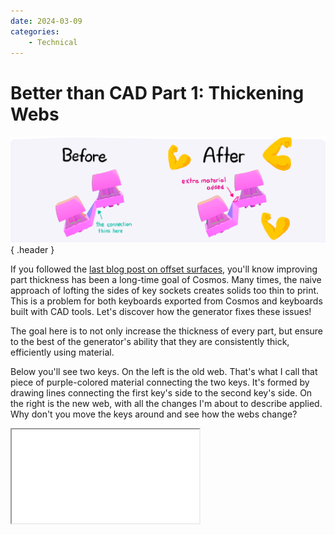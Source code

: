 ```yaml
---
date: 2024-03-09
categories:
    - Technical
---
```


# Better than CAD Part 1: Thickening Webs

![Comparison of old and new webs](../../assets/webthickness.png){ .header }

If you followed the [last blog post on offset surfaces](./offset-surfaces.md), you'll know improving part thickness has been a long-time goal of Cosmos. Many times, the naive approach of lofting the sides of key sockets creates solids too thin to print. This is a problem for both keyboards exported from Cosmos and keyboards built with CAD tools. Let's discover how the generator fixes these issues!

<!-- more -->

The goal here is to not only increase the thickness of every part, but ensure to the best of the generator's ability that they are consistently thick, efficiently using material.

Below you'll see two keys. On the left is the old web. That's what I call that piece of purple-colored material connecting the two keys. It's formed by drawing lines connecting the first key's side to the second key's side. On the right is the new web, with all the changes I'm about to describe applied. Why don't you move the keys around and see how the webs change?

<iframe scrolling="no" style="aspect-ratio: 160 / 50" src="../../embed/thickness" />

In the new web, I've strategically added some extra shapes. The top and bottom surfaces on the key sockets have been extended. This is the new magic that's making the web thicker.

![Added Shapes on the Web](../../assets/thickness-highlight.svg){ width=70% .center}

_I'll pull out my spline toolbox and fix this with some nice curves instead_, I hear you say. _My CAD software can fix this!_ Alright, but how do you ensure your splines never intersect the adjacent keycaps or switches? That the thickness is always consistent? That's the advantage of using these straight lines. Plus, you can always fillet the corners later.

Before diving in, here's a preview of what this post will walk through building. On the left is the original web from a keyboard. You can see the socket clipping through the side of the web. That means the thickness is going negative! On the right is the web automatically generated using these new algorithmic improvements.

![Changes to Web](../../assets/webchanges.png){ width = 400 .center }

## A Tale of Two Lines

The rest of this post is be structured as follows:

1. Figure out how big to make these extra shapes, assuming everything is in 2D.
2. Survive the challenge of thickening the web, but in 3D.

Without further ado, let's get mathin'.

### Math Time

![Labeled Points on the Web](../../assets/webmath.png){ width=300 .center}

Here's a diagram of the sockets from the perspective of socket A. I've fixed the location and orientation of the socket to make the math simpler. The socket on top, positioned at the origin (0,0), is the socket by which this extra triangular shape will be added. This new shape is parameterized by only one variable, $o_t$, that controls by how much the top surface is extended.

I shall find the slopes of the lines describing the top and bottom of the web. If you survived your math classes, you should remember your formulas. This line is going from $(o_t, 0)$ to $(p_{btx}, p_{bty})$:

$$
m = m_{bot} = m_{top} = \frac{p_{bty}}{p_{btx} - o_t}
$$

These slopes are equal because the lines are parallel (which gives constant thickness). The nifty trick that'll become apparent soon is that I'll solve for the top and bottom offsets independently. Notice I'm writing the equation of the slope using the top set of points. This means that only one variable, $o_t$, will show up in the equations. If you turned your screen upside-down, you might notice this problem looks pretty similar, except that all the text is unreadable. All this math therefore also applies to finding the offset on the underside.

I write the equations of both lines:

$$
\begin{align*}
\text{top: } y &= m(x - o_t) = mx - mo_t \\
\text{bottom: } y &= mx - t_a
\end{align*}
$$

To know the thickness, I need to measure the distance between the two parallel lines. What's that distance? [Wikipedia has our back!](https://wikipedia.org/wiki/Distance_between_two_parallel_lines). Because the equation for $t_{desired}$ contains absolute values and square roots, I use $(t_{desired})^2$ to make the math nicer .

$$
(t_{desired})^2 = \frac{(t_a - mo_t)^2}{m^2 + 1}
$$

There you have it! To solve for $o_t$, you plug everything into the equation above and solve. As there are some squared terms, you get a quadratic equation.[^1] The solution is pretty big, so I won't write it out. I figure you're already tired of math. Which is why we're about to do more math, because there's one small issue...

[^1]: A quadratic equation! Multiple solutions!? Imaginary solutions!? It's an unfortunate situation. If there is no real solution, I use the maximum offset (i.e. how big the offset can get before running into adjacent keycaps or switches). If both solutions are negative, I use half the maximum offset. Zero and the maximum offsets are both reasonable offsets in this case, so I choose both by averaging :D Otherwise, I use the smallest nonnegative solution.

### Avoiding the Keycaps and Switches

There's a limit to how thick the web can be made. If it's too big in spots, it might run into the keycaps! Or it may run into the switches! Neither would be great.

To find the maximum offsets on the top surfaces of the web, I extend the line that passes through the $p_{bt}$ (the top point on the second socket) and the keycap's corner.

![Extrapolating the Maximum Top Offset](../../assets/weboffset.png){ width=300 .center}

In reality, finding this $p_{key}$ point is pretty difficult since keys can be oriented skew. Everything looks nicer in 2D :) Instead, I define $p_{key}$ relative to $p_{bt}$ using the switch's compressed height and offsetting some margin in the horizontal direction.

$$
o_{t,max} = p_{btx} - p_{bty} \frac{p_{keyx} - p_{btx}}{p_{keyy} - p_{bty}}
$$

For points on the bottom surface, the maximum offset is found pretty similarly. However, instead of working with keycaps, I instead project the socket's edge line straight. I also set the lower bound for this offset to be $t_{desired} / 2$ because switches typically don't come lose to the edge of the socket. That way, _some_ material always gets added on the bottom if required.

![Extrapolating the Maximum Bottom Offset](../../assets/webswitchoffset.png){ width=300 .center}

There's one more check performed to limit the offset: the wall boundary check. If offsetting moves a nearby wall, the wall can only be moved so much before it runs into the nearby walls. Therefore, I check that the offset does not lead to any wall intersections, and if it does, I decrease the offset until there are no intersections.

![Wall unable to be moved any more](../../assets/webwall.png){ width=360 .center}

### Conclusion

As you play with the demo above, you'll see the effects of the keycap and switch avoidance on the webs. It's a pretty smart algorithm!

I should also note that in all my diagrams, the web thickness matches the sockets thickness. Yet in reality, setting the web thickness to 80% of the socket thickness produces thick enough results but with fewer sharp edges. In expert mode, `webMinThicknessFactor` sets this ratio.

Anyways, that's all find and dandy for a 2D solution---but I've conveniently left out the fact that keyboards are in 3D, keys can be oriented skew to each other, and that the act of adding a line in 2D corresponds to adding a face in 3D. Besides, how do you even determine which sockets are neighbors? What if three keys are laid out in a triangle? Who's neighboring who now, huh?

## All Around Me Are Familiar Faces

In Cosmos, the web is computed as many interconnected triangles. Every vertex of a triangle is associated with some corner of a socket. Therefore, every triangle connects 2-3 distinct sockets.

![Triangles in the Mesh](../../assets/webtriangles.png){ width=320 .center}

Why triangles and not, say, quadrilaterals? Not every web can be subdivided into quadrilaterals. Take, for instance, three keys laid out in a triangle. Such a configuration will require a triangle at its center. A triangle is also the shape with the fewest sides.

### Triangles all the Way Down

In order to compute thicknesses, we'll need a way to examine a cross section of the web and examine it in 2D, just as described above. One logical point to take this cross section would be along the sides of every socket, as pictured below on the left.

![Web Cross Section Choices](../../assets/webcross.png){ width=640 .center}

However, this isn't quite the best. Imagine there are two sockets, positioned skew, such that their corners nearly touch on one side but diverge on the other. In this case, the divergent side should have some thickness added, while the touching side needs no extra material. Because of cases like these, the generator independently considers how much thickness to add for the left and right sides of the socket's edge, as shown above on the right.

Because of the specific way that the web is computed, every side of every socket neighbors a triangle. Two vertices of that triangle belong to this socket, while the third vertex belongs to a different socket. The two cross sections from the side's vertices to this third vertex make good candidates.

![The two candidate cross sections](../../assets/webcross2.png){ width=320 .center}

These candidates don't work as well when two keys are placed side by side. Instead, some other vertices on the neighboring socket would work better. What's required instead is to consider not only the neighboring triangle's vertex, but also vertices on neighboring triangles _of the neighboring triangle_. It's triangles all the way down!

![The vertices of the neighboring triangles and chosen cross sections](../../assets/webcross3.png){ width=320 .center}

In all, there are 3 neighbor points to consider and 7 total pairs. In addition to the 6 permutations of these three points, the assignment of two cross sections to the original point (2 pictures up) counts as an extra pair. The chosen pair will be closest to the vertices of the side (i.e. minimize the length of the yellow lines above) and be near-equally spaced from these vertices (i.e. the yellow lines have similar lengths).

The precise algorithm is as follows: First clamp the measured distances from side vertex to neighbor vertex to be at least 1mm. This allows the algorithm to work with tiny lengths. If one vertex is 1mm away and the other is 0.01mm away, the lengths are for all purposes equal. Then calculate the ratios of the distances between the pairs. If any pair has a distance ratio greater than 3:1 (or less than 1:3), it is discarded. Finally, the pair with the smallest sum of distances is chosen.

### Adding New Faces

At this point we have two cross sections, and with them we can compute how much each endpoint of the edge needs to be offset. So now, just move the vertices and call it a day right?

<center>_Right?_</center>

<center>_Right?_</center>

![Gap between socket and web walls](../../assets/webgap.png){ width=300 .center }

There's more work to be done. Moving the vertices creates empty holes around the key socket. Not only will these holes need to be filled with new triangles, but the nearby triangles must be split to avoid further holes.

![Process of splitting the web](../../assets/websplitting.png){ width=500 .center}

This section describes the face-splitting algorithm I developed for Cosmos. It operates on an array of vertices and an array of triangles containing pointers to the vertex array (or more accurately, every triangle records indices into the vertex array). There's a few desirable properties for it to have:

1. If a `vertices[i]`needs to be offset, then `vertices[i]` will be updated with the new vertex location. Then, wall computation will use the new vertex positions.
2. Every original vertex position must still be stored in `vertices`. That is to say, if a vertex is moved, its original location must be pushed to the end of `vertices`. Otherwise, there will be holes in the model.
3. If an edge is split, each face on either side of the edge must be divided into two faces. This also ensures no holes are added.
4. The order through which edges are traversed should have little effect on the resulting model.

The most critical decision in this algorithm is the choice of which edges to split. I choose to split the two edges on the key socket adjacent to the current edge. These edges are special in that they only have one adjacent face each, which means only one face per side must be split into two.

The new vertex is shifted into the location of the original vertex, while the original vertex is offset in place. Additionally, the references of vertices in the socket's points are updated so that the next socket edge that is examined has the correct set of points.

![Filled Gap between socket and web walls](../../assets/webgapfill.png){ width=300 .center }

This is how the same area looks after the new faces are added.

### Face Flip

This algorithm produces long thin faces when it splits edges. Sometimes they are desired. Other times, they are not.

![Socket sticking through the web in Manuform thumb cluster](../../assets/webintersect.png){ width=260 .center }

This image shows a socket sticking through the web in the Manuform thumb cluster. The keycap is orange/red because the generator is complaining that this model is not going to print well. The socket is intersecting the web because the dark purple triangle directly below the model is facing almost downwards, which pushes the triangle directly below it into the socket. These two triangles need to be modified in order to produce a well-formed model.

Therefore, the final step of the algorithm is to flip any edges that 1) Don't satisfy the Delaunay condition and for which 2) flipping them increases the "bubbliness" of the model. I'll explain what both of these mean in a moment, but here's what an edge flip does:

![Edge Flip operation](../../assets/edgeflip.png){ width=440 .center }

In the image above, the edge on the right might look nicer division to you than the edge on the left. Perhaps because the edge length is shorter, or maybe you see that the angles on average are larger. Optimizing for large angles in fact generally leads to good divisions.

The first condition comes from the [Delaunay triangulation](https://gwlucastrig.github.io/TinfourDocs/DelaunayIntro/index.html) algorithm, which is also used to draw the triangles in the original mesh. This algorithm creates triangles such that no point lies within the circumcircle of any triangle. Very optimized algorithms use checks based on this property, but I prefer the definition that for every edge, the sum of the two angles opposite that edge is always less than 180°. This property eliminates many thin triangles, maximizes the minimum angle, and leads to an even, nice-looking mesh.

When the Delaunay triangulation is performed, all points are projected to 2D. However, when doing this algorithm I'm working in 3D, so I calculate the angles in 3D (i.e using the [dot product](https://math.stackexchange.com/questions/116133/how-to-understand-dot-product-is-the-angles-cosine) of the 3D vectors instead of their 2D projections) to check if an edge is locally Delaunay. This goes against the definition of the algorithm, and maybe it's not the most optimal. However, performing the checks in 3D yields better results as orientation information is lost in the 2D projection. In fact, it works so well that I've added a preprocessing step after creating the web through Delaunay triangularization that checks the 3D angles and flips any non-locally Delaunay edges. This helps fix some web meshes, even if none of the other improvements in this blog post apply.

The second check prevents pockets from being punched into the model, decreasing part thickness. The goal of this edge flipping step is to remove pockets, not create them. This check is implemented by calculating and checking the angle between the two triangles about their common edge.

These two conditions identify the problematic areas and flip the appropriate edges so that the web is better formed:

![Better formed Manuform cluster with flipped edge](../../assets/webintsolved.png){ width=440 .center .pad }

## What about the Thickness Viewer?

You may be curious after all of this, how is the thickness viewer working? How is _it_ calculating thickness?

![Web Thickness Viewer](../../assets/webthickview.png){ width=440 .center }

The answer: using the same formulas from the first section of this post. Recall that maximum offset by which a vertex is moved is limited by nearby keycaps and switches. Furthermore, the generator targets 80% of the web thickness. The web is 4.7mm thick in the keyboard above (determined by the socket's height), so the generator targets 3.8mm. That is to say, parts of the web any smaller than 3.8mm will be thickened to 3.8mm, space permitting. This is why many spots are colored teal and cyan.

Rather than substituting a desired thickness and solving for the offset, the generator calculates part thickness by substituting the offset it's using and solving for thickness. Thickness information is propagated to any newly created faces as well as from top to bottom and bottom to top of the mesh. The thickness information will only be as accurate as the approximations used in the algorithms. A more accurate approach would utilize [signed distance functions](https://www.shapeways.com/blog/visualizing-wall-thickness-in-a-3d-model), but for prototyping it's more helpful to have fast feedback than accurate feedback.

## Conclusion

This concludes our discussion of how the web thickness is made consistent in Cosmos. We journeyed from using geometry math to create an exactly consistent mesh in 2D to developing algorithms and heuristics to extend this process to 3D.

I think the ability to place a bunch of parts in 3D and then automatically generate a consistently-thick mesh between them is super powerful and one of the coolest algorithms behind Cosmos, and I hope this post helps you see it that way too.

![A mesh with switches](../../assets/webswitches.png){ width=540 .center }

--8<-- "docs/blog/.footer.md"
